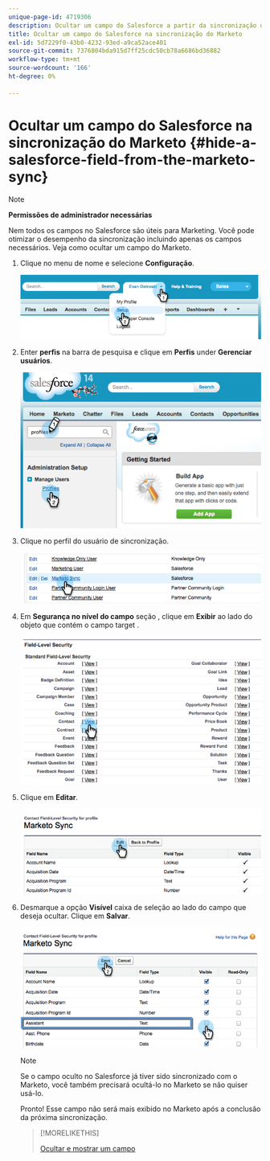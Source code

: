 ```yaml
---
unique-page-id: 4719306
description: Ocultar um campo do Salesforce a partir da sincronização do Marketo - Documentos do Marketo - Documentação do produto
title: Ocultar um campo do Salesforce na sincronização do Marketo
exl-id: 5d7229f0-43b0-4232-93ed-a9ca52ace401
source-git-commit: 7376804bda915d7ff25cdc50cb78a6686bd36882
workflow-type: tm+mt
source-wordcount: '166'
ht-degree: 0%

---
```


# Ocultar um campo do Salesforce na sincronização do Marketo {#hide-a-salesforce-field-from-the-marketo-sync}

>[!NOTE]
>
>**Permissões de administrador necessárias**

Nem todos os campos no Salesforce são úteis para Marketing. Você pode otimizar o desempenho da sincronização incluindo apenas os campos necessários. Veja como ocultar um campo do Marketo.

1. Clique no menu de nome e selecione **Configuração**.

   ![](assets/image2015-6-30-15-3a11-3a23.png)

1. Enter **perfis** na barra de pesquisa e clique em **Perfis** under **Gerenciar usuários**.

   ![](assets/image2015-6-30-15-3a12-3a46.png)

1. Clique no perfil do usuário de sincronização.

   ![](assets/image2015-6-30-15-3a17-3a38.png)

1. Em **Segurança no nível do campo** seção , clique em **Exibir** ao lado do objeto que contém o campo target .

   ![](assets/image2015-6-30-15-3a24-3a32.png)

1. Clique em **Editar**.

   ![](assets/image2015-6-30-15-3a25-3a42.png)

1. Desmarque a opção **Visível** caixa de seleção ao lado do campo que deseja ocultar. Clique em **Salvar**.

   ![](assets/image2015-6-30-15-3a27-3a16.png)

   >[!NOTE]
   >
   >Se o campo oculto no Salesforce já tiver sido sincronizado com o Marketo, você também precisará ocultá-lo no Marketo se não quiser usá-lo.

   Pronto! Esse campo não será mais exibido no Marketo após a conclusão da próxima sincronização.

   >[!MORELIKETHIS]
   >
   >[Ocultar e mostrar um campo](/help/marketo/product-docs/administration/field-management/hide-and-unhide-a-field.md)
